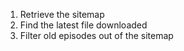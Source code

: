 1. Retrieve the sitemap
2. Find the latest file downloaded
3. Filter old episodes out of the sitemap
